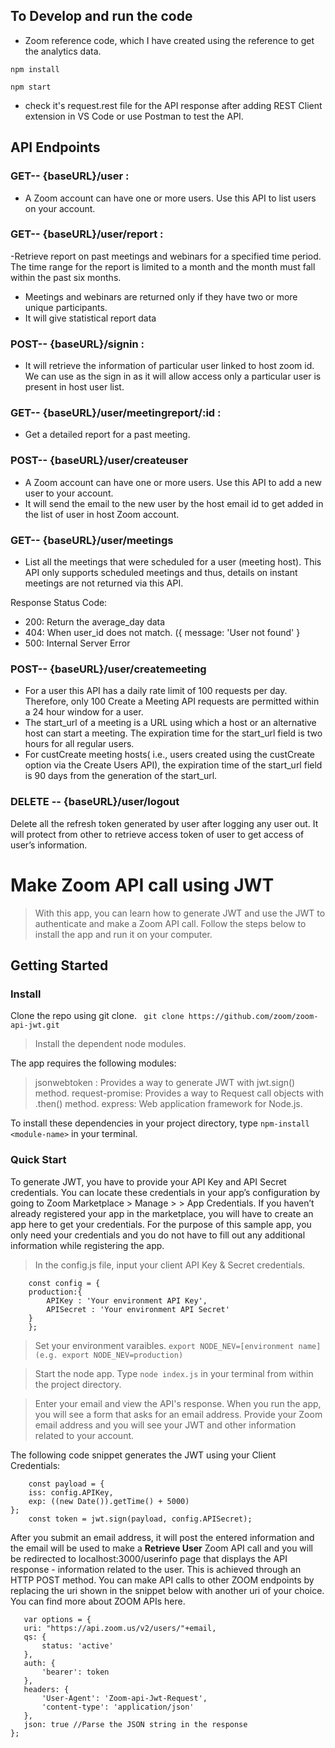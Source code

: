 
## To Develop and run the code
- Zoom reference code, which I have created using the reference to get the analytics data.
```
npm install
```
```
npm start
```

- check it's request.rest file for the API response after adding REST Client extension in VS Code or use Postman to test the API.


## API Endpoints


### GET-- {baseURL}/user : 

- A Zoom account can have one or more users. Use this API to list users on your account.


### GET-- {baseURL}/user/report :

-Retrieve report on past meetings and webinars for a specified time period. The time range for the report is limited to a month and the month must fall within the past six months.
- Meetings and webinars are returned only if they have two or more unique participants.
- It will give statistical report data 


### POST-- {baseURL}/signin :

- It will retrieve the information of particular user linked to host zoom id. We can use as the sign in as it will allow access only a particular user is present in host user list.


### GET-- {baseURL}/user/meetingreport/:id :

- Get a detailed report for a past meeting. 


### POST-- {baseURL}/user/createuser
- A Zoom account can have one or more users. Use this API to add a new user to your account. 
- It will send the email to the new user by the host email id to get added in the list of user in host Zoom account.


### GET--  {baseURL}/user/meetings

- List all the meetings that were scheduled for a user (meeting host). This API only supports scheduled meetings and thus, details on instant meetings are not returned via this API.


Response Status Code: 
- 200: Return the average_day data
- 404: When user_id does not match. ({ message: 'User not found' }
- 500: Internal Server Error

### POST-- {baseURL}/user/createmeeting

- For a user this API has a daily rate limit of 100 requests per day. Therefore, only 100 Create a Meeting API requests are permitted within a 24 hour window for a user.
- The start_url of a meeting is a URL using which a host or an alternative host can start a meeting. The expiration time for the start_url field is two hours for all regular users.
- For custCreate meeting hosts( i.e., users created using the custCreate option via the Create Users API), the expiration time of the start_url field is 90 days from the generation of the start_url.

### DELETE -- {baseURL}/user/logout

Delete all the refresh token generated by user after logging any user out. It will protect from other to retrieve access token of user to get access of user’s information.


# Make Zoom API call using JWT

> With this app, you can learn how to generate JWT and use the JWT to authenticate and make a Zoom API call. Follow the steps below to install the app and run it on your computer. 

## Getting Started

### Install

Clone the repo using git clone.
` git clone https://github.com/zoom/zoom-api-jwt.git`

> Install the dependent node modules.

 The app requires the following modules:

 >jsonwebtoken : Provides a way to generate JWT with jwt.sign() method. 
 >request-promise: Provides a way to Request call objects with .then() method.
 >express: Web application framework for Node.js.

To install these dependencies in your project directory, type `npm-install <module-name>` in your terminal.

### Quick Start

To generate JWT, you have to provide your API Key and API Secret credentials. You can locate these credentials in your app’s configuration by going to Zoom Marketplace > Manage > <YourApp> > App Credentials. If you haven’t already registered your app in the marketplace, you will have to create an app here to get your credentials. For the purpose of this sample app, you only need your credentials and you do not have to fill out any additional information while registering the app.

> In the config.js file, input your client API Key & Secret credentials.
``` 
	const config = {
	production:{	
		APIKey : 'Your environment API Key',
		APISecret : 'Your environment API Secret'
	}
    };
```
> Set your environment varaibles.
` export NODE_NEV=[environment name] (e.g. export NODE_NEV=production) `

> Start the node app.
Type `node index.js` in your terminal from within the project directory.

> Enter your email and view the API's response.
 When you run the app, you will see a form that asks for an email address. Provide your Zoom email address and you will see your JWT and other information related to your account. 

The following code snippet generates the JWT using your Client Credentials:
``` 
    const payload = {
    iss: config.APIKey,
    exp: ((new Date()).getTime() + 5000)
};
	const token = jwt.sign(payload, config.APISecret);
```
After you submit an email address, it will post the entered information and the email will be used to make a **Retrieve User** Zoom API call and you will be redirected to localhost:3000/userinfo page that displays the API response - information related to the user. This is achieved through an HTTP POST method. You can make API calls to other ZOOM endpoints by replacing the uri shown in the snippet below with another uri of your choice. You can find more about ZOOM APIs here. 

 ```
    var options = {
    uri: "https://api.zoom.us/v2/users/"+email, 
    qs: {
        status: 'active' 
    },
    auth: {
        'bearer': token
    },
    headers: {
        'User-Agent': 'Zoom-api-Jwt-Request',
        'content-type': 'application/json'
    },
    json: true //Parse the JSON string in the response
};
```






